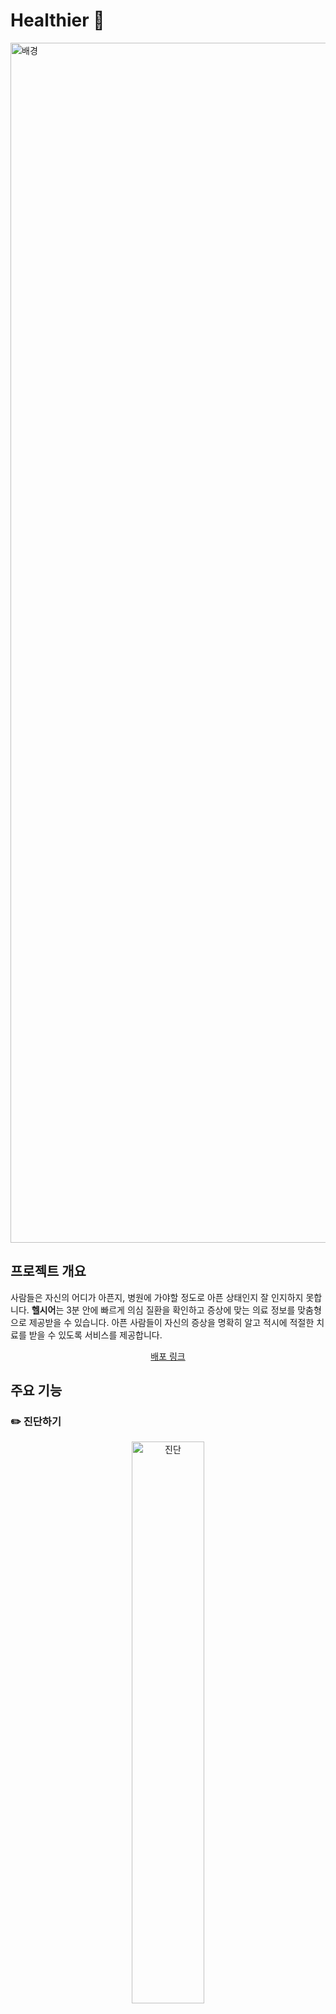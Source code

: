 # Healthier 💪
<img width="1920" alt="배경" src="https://user-images.githubusercontent.com/76840145/212313241-b38a9525-149f-48c6-904b-625a894d6ea5.png">

## 프로젝트 개요
사람들은 자신의 어디가 아픈지, 병원에 가야할 정도로 아픈 상태인지 잘 인지하지 못합니다. **헬시어**는 3분 안에 빠르게 의심 질환을 확인하고 증상에 맞는 의료 정보를 맞춤형으로 제공받을 수 있습니다. 아픈 사람들이 자신의 증상을 명확히 알고 적시에 적절한 치료를 받을 수 있도록 서비스를 제공합니다.


<div align="center">

[배포 링크](https://healthier.cf/)

</div>

## 주요 기능
### ✏️ 진단하기

<div align="center">
  <img width="48%" alt="진단" src="https://user-images.githubusercontent.com/76840145/212317964-41aa6167-5188-4d20-8f34-4a54fc996f85.gif">
</div>

- 통증 부위를 선택하고 진단을 시작합니다.
- 진단 로직에 따라 자가 진단이 진행됩니다.


### 💊 진단 결과 확인하기

<div align="center">
  <img width="48%" alt="진단" src="https://user-images.githubusercontent.com/76840145/212318661-4141e992-7055-47ac-9b5b-d46a4c39a7fd.gif">
</div>

- 자가 진단을 마친 후 증상을 확인할 수 있습니다.
- 의심 질환 및 원인, 생활 수칙, 추천하는 약, 치료 방법 등을 간단하게 확인할 수 있습니다.

### 🗂 진단 목록 확인하기

<div align="center">
  <img width="48%" alt="진단" src="https://user-images.githubusercontent.com/76840145/212318974-2b788400-3870-40c1-98cb-8cb9b8f1b706.gif">
</div>

- 로그인 후 진단 결과를 저장할 수 있습니다.
- 진단 기록장에서 저장된 진단 기록들을 확인할 수 있습니다.


## 기술 스택
|프론트엔드|백엔드|
|:---:|:---:|
|![TypeScript](https://img.shields.io/badge/TypeScript-3178C6?style=flat-square&logo=typescript&logoColor=white) ![React](https://img.shields.io/badge/React-61DAFB?style=flat-square&logo=react&logoColor=white) ![Redux Toolkit](https://img.shields.io/badge/Redux%20Toolkit-764ABC?style=flat-square&logo=redux&logoColor=white) ![Threejs](https://img.shields.io/badge/Three.js-000000?style=flat-square&logo=three.js&logoColor=white) ![Vercel](https://img.shields.io/badge/Vercel-000000?style=flat-square&logo=vercel&logoColor=white)|![Java](https://img.shields.io/badge/java-007396?style=flat-square&logo=java&logoColor=white) ![Spring Boot](https://img.shields.io/badge/Spring%20Boot-6DB33F?style=flat-square&logo=springboot&logoColor=white) ![MongoDB](https://img.shields.io/badge/MongoDB-47A248?style=flat-square&logo=mongodb&logoColor=white) ![AWS](https://img.shields.io/badge/AWS-232F3E?style=flat-square&logo=amazonaws&logoColor=white)|
